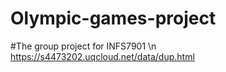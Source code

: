 # Olympic-games-project
#The group project for INFS7901
\n
https://s4473202.uqcloud.net/data/dup.html

